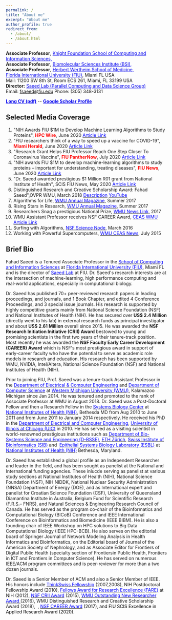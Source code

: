 ```yaml
---
permalink: /
title: "About me"
excerpt: "About me"
author_profile: true
redirect_from: 
  - /about/
  - /about.html
---
```


<!-- Global site tag (gtag.js) - Google Analytics -->
<script async src="https://www.googletagmanager.com/gtag/js?id=UA-28661824-1"></script>
<script>
  window.dataLayer = window.dataLayer || [];
  function gtag(){dataLayer.push(arguments);}
  gtag('js', new Date());

  gtag('config', 'UA-28661824-1');
</script>


**Associate Professor**, <a href="https://www.cis.fiu.edu/" target="_blank" style="color:#0000EE;">Knight Foundation School of Computing and Information Sciences, </a> \
**Associate Professor**, <a href="https://bsi.fiu.edu/about/index.html" target="_blank" style="color:#0000EE;">Biomolecular Sciences Institute (BSI), </a> \
**Associate Professor**, <a href="https://medicine.fiu.edu/about/departments/human-and-molecular-genetics/index.html" target="_blank" style="color:#0000EE;">Herbert Wertheim School of Medicine, </a> \
<a href="https://www.fiu.edu/" target="_blank" style="color:#0000EE;">Florida International University (FIU)</a>, Miami FL USA\
Mail: 11200 SW 8th St, Room ECS 261, Miami, FL 33199 USA\
**Director:** <a href="https://saeedlab.cis.fiu.edu/" target="_blank" style="color:#0000EE;">Saeed Lab (Parallel Computing and Data Science Group)</a>  \
Email: <fsaeed@fiu.edu> Phone: (305) 348-3131

<a href="https://users.cs.fiu.edu/~fsaeed/CV/CV_Saeed.pdf" target="_blank" style="color:#0000EE;">**Long CV (pdf)**</a> --
<a href="https://scholar.google.com/citations?user=IPXv-GQAAAAJ&hl=en" target="_blank" style="color:#0000EE;">**Google Scholar Profile**</a>

<!--<a href="https://prof-s.github.io/files/paper1.pdf" target="_blank" style="color:#0000EE;">**This is a test**</a> -->


## Selected Media Coverage
1. "NIH Awards FIU $1M to Develop Machine Learning Algorithms to Study Proteins", <b><font color="#ff0000">HPC Wire</font></b>, June 2020 <a href="https://www.hpcwire.com/off-the-wire/nih-awards-fiu-1m-to-develop-machine-learning-algorithms-to-study-proteins/" target="_blank"><font color="#0000ff">Article Link</font></a>
2. "FIU researchers think of a way to speed up a vaccine for COVID-19", <font color="#ff0000"><b>Miami Herald</b></font>, June 2020 <a href="https://www.miamiherald.com/news/health-care/article243424276.html" target="_blank"><font color="#0000ff">Article Link</font></a>
3. "Research Grant Helps FIU Professor Reach One Step Closer To Coronavirus Vaccine", <font color="#ff0000"><b>FIU PantherNow</b></font>, July 2020 <a href="http://panthernow.com/2020/07/06/research-grant-helps-fiu-professor-reach-one-step-closer-to-coronavirus-vaccine/" target="_blank"><font color="#0000ff">Article Link</font></a>
4. "NIH awards FIU $1M to develop machine-learning algorithms to study proteins – important for understanding, treating diseases", <b><font color="#ff0000">FIU News</font></b>, June 2020 
<a href="https://news.fiu.edu/2020/nih-awards-fiu-1-million-to-develop-machine-learning-algorithms-to-study-proteins-important-for-understanding,-treating-diseases" target="_blank"><font color="#0000ff">Article Link</font></a>
5. "Dr. Saeed awarded prestigious $1 Million R01 grant from National Institute of Health", SCIS FIU News, May 2020 <a href="https://www.cis.fiu.edu/dr-saeed-awarded-prestigious-1-million-r01-grant-from-national-institute-of-health/" target="_blank"><font color="#0000ff">Article Link</font></a>
6. Distinguished Research and Creative Scholarship Award: Fahad Saeed</u>",OVPR WMU, March 2018 <a href="https://wmich.edu/engineer/saeed-0" target="_blank"><font color="#0000ff">Description</font></a> <a href="https://www.youtube.com/watch?v=UgGAtsuOyTA" target="_blank"><font color="#0000ff">YouTube</font></a>
7. Algorithms for Life, <a href="http://www.wmich.edu/research/algorithms-life" target="_blank"><font color="#0000ff">WMU Annual Magazine</font></a>, Summer 2017
8. Rising Stars in Research, <a href="https://issuu.com/wmich/docs/wmu-magazine-summer-2017" target="_blank"><font color="#0000ff">WMU Annual Magazine</font></a>, Summer 2017
9. Researchers Snag a prestigious National Prize, <a href="http://www.wmich.edu/news/2017/10/43181" target="_blank"><font color="#0000ff">WMU News Link</font></a>, 2017
10. WMU Assistant Professor receives NSF CAREER Award, <a href="https://wmich.edu/engineer/fahad-saeed" target="_blank"><font color="#0000ff">CEAS WMU Article Link</font></a>
11. Surfing with Algorithms,  <a href="https://sciencenode.org/feature/surfing-with-algorithms.php" target="_blank"><font color="#0000ff">NSF Science Node</font></a>, March 2016
12. Working with Powerful Supercomputers, <a href="http://www.wmich.edu/sites/default/files/attachments/u593/2015/CEAS%20e%20news%20July15_0.pdf" target="_blank"><font color="#0000ff">WMU CEAS News</font></a>, July 2015


## Brief Bio
Fahad Saeed is a Tenured Associate Professor in the <span style="background-color:transparent;text-align:left;font-size:10pt"> </span><a href="https://www.cis.fiu.edu/" style="background-color:transparent"><font color="#0000ff">School of Computing and Information Sciences</font></a><span style="background-color:transparent"> at </span><a href="https://www.fiu.edu/" style="background-color:transparent"><font color="#0000ff">Florida International University (FIU)</font></a><span style="background-color:transparent">, Miami FL and is the director of </span><a href="https://saeedlab.cis.fiu.edu" style="background-color:transparent" target="_blank"><font color="#0000ff">Saeed Lab</font></a><span style="background-color:transparent"><font color="#0000ff"> </font>at FIU. Dr. Saeed's research interests are at the intersection of machine-learning, high performance computing and real-world applications, especially in computational biology.

Dr. Saeed has published 70+ peer-reviewed research papers in leading proceedings, and journals, and 1 Book Chapter, and edited 4 Conference Proceedings, and 3 special issue journals. His research is supported by highly competitive grants mainly from National Science Foundation (NSF) and National Institutes of Health (NIH). He has secured over **US$ 2.4 Million** (directly went to his lab) in external research funds as principal investigator and about **US$ 2.61 Million** overall since 2015. He was awarded the **NSF Research Initiation Initiative (CRII) Award** bestowed to young and promising scientists in the first two years of their tenure-track position. Most recently he was awarded the **NSF Faculty Early Career Development (CAREER) Award** which is NSF's most prestigious award in support of early-career faculty who have the potential to serve as academic role models in research and education. His research has been supported by WMU, NVIDIA, Intel/Altera, National Science Foundation (NSF) and National Institutes of Health (NIH).  
    
Prior to joining FIU, Prof. Saeed was a tenure-track Assistant Professor in the <a href="https://wmich.edu/ece/"><font color="#0000ff">Department of Electrical &amp; Computer Engineering</font></a> and <a href="http://wmich.edu/cs/"><font color="#0000ff">Department of Computer Science</font></a> at <a href="http://wmich.edu/"><font color="#0000ff">Western Michigan University (WMU)</font></a>, Kalamazoo Michigan since Jan 2014. He was tenured and promoted to the rank of Associate Professor at WMU in August 2018. Dr. Saeed was a Post-Doctoral Fellow and then a Research Fellow in the <a href="https://esbl.nhlbi.nih.gov/" target="_blank"><font color="#0000ff">Systems Biology Center</font></a> at <a href="https://www.nih.gov/" target="_blank"><font color="#0000ff">National Institutes of Health (NIH)</font></a>, Bethesda MD from Aug 2010 to June 2011 and from June 2011 to January 2014 respectively. He received his PhD in the <a href="https://www.ece.uic.edu/" target="_blank"><font color="#0000ff">Department of Electrical and Computer Engineering</font></a>, <a href="http://www.uic.edu/uic/"><font color="#0000ff">University of Illinois at Chicago (UIC)</font></a> in 2010. He has served as a visiting scientist in world-renowned prestigious institutions such as <a href="http://www.bsse.ethz.ch/"><font color="#0000ff">Department of Bio-Systems Science and Engineering (D-BSSE)</font></a>, <a href="http://www.ethz.ch/index_EN"><font color="#0000ff">ETH Zürich</font></a>, <a href="http://www.isb-sib.ch/"><font color="#0000ff">Swiss Institute of Bioinformatics (SIB)</font></a> and &nbsp;<a href="https://esbl.nhlbi.nih.gov/"><font color="#0000ff">Epithelial Systems Biology Laboratory (ESBL)</font></a> at <a href="http://www.nih.gov/"><font color="#0000ff">National Institutes of Health (NIH)</font></a> Bethesda, Maryland. 

Dr. Saeed has established a global profile as an Independent Researcher and leader in the field, and has been sought as panelist at the National and International funding agencies. These inlucde serving as panelist at various study sections at National Institutes of Health (NIH), National Science Foundation (NSF), NIH NIDDK, National Nuclear Security Administration (NNSA) Department of Energy (DOE), and as International expert and panelist for Croatian Science Foundation (CSF), University of Queensland Diamantina Institute in Australia, Belgium Fund for Scientific Research (F.R.S.– FNRS), and Natural Sciences & Engineering Research Council of Canada. He has served as the program co-chair of the Bioinformatics and Computational Biology (BICoB) Conference and IEEE International Conference on Bioinformatics and Biomedicine (IEEE BIBM). He is also a founding chair of IEEE Workshop on HPC solutions to Big Data Computational Biology (IEEE HPC-BCB). He also serves on the editorial board of Springer Journal of Network Modeling Analysis in Health Informatics and Bioinformatics, on the Editorial board of Journal of the American Society of Nephrology, and as Associate Editor for Frontiers of Digital Public Health (specialty section of Frontiersin Public Health, Frontiers in ICT and Frontiers in Computer Science). He has served on numerous IEEE/ACM program committees and is peer-reviewer for more than a two dozen journals. 

Dr. Saeed is a Senior Member of ACM and also a Senior Member of IEEE. His honors include <a href="http://thinkswiss.tumblr.com/"><font color="#0000ff">ThinkSwiss Fellowship</font></a> (2007,2008), NIH Postdoctoral Fellowship Award (2010), <a href="https://www.training.nih.gov/felcom/fare"><font color="#0000ff">Fellows Award for Research Excellence (FARE)</font></a> at NIH (2012), <a href="https://www.nsf.gov/funding/pgm_summ.jsp?pims_id=504952"><font color="#0000ff">NSF CRII Award</font></a> (2015), <a href="https://wmich.edu/engineer/outstanding-past"><font color="#0000ff">WMU Outstanding New Researcher Award</font></a><a href="https://wmich.edu/engineer/outstanding-past" style="color:rgb(0,0,0)"> </a>(2016), WMU Distinguished Research and Creative Scholarship Award (2018),&nbsp; <span style="color:rgb(0,0,0);background-color:transparent">, </span><a href="https://www.nsf.gov/funding/pgm_summ.jsp?pims_id=503214" style="background-color:transparent"><font color="#0000ff">NSF CAREER Award</font></a><span style="color:rgb(0,0,0);background-color:transparent"> (2017), and FIU SCIS Excellence in Applied Research Award (2020).
